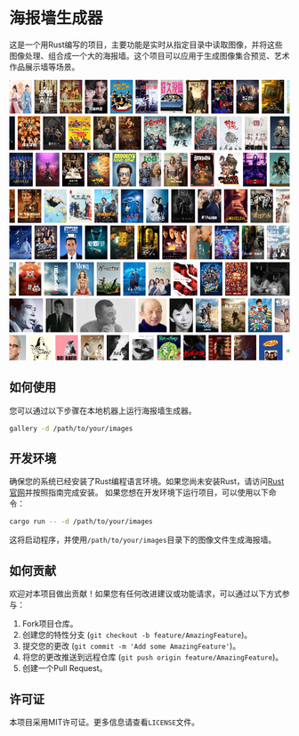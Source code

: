 # 海报墙生成器

这是一个用Rust编写的项目，主要功能是实时从指定目录中读取图像，并将这些图像处理、组合成一个大的海报墙。这个项目可以应用于生成图像集合预览、艺术作品展示墙等场景。

![poster](./poster.png)


## 如何使用

您可以通过以下步骤在本地机器上运行海报墙生成器。

```bash
gallery -d /path/to/your/images
```


## 开发环境
确保您的系统已经安装了Rust编程语言环境。如果您尚未安装Rust，请访问[Rust官网](https://www.rust-lang.org/learn/get-started)并按照指南完成安装。
如果您想在开发环境下运行项目，可以使用以下命令：

```bash
cargo run -- -d /path/to/your/images
```

这将启动程序，并使用`/path/to/your/images`目录下的图像文件生成海报墙。


## 如何贡献

欢迎对本项目做出贡献！如果您有任何改进建议或功能请求，可以通过以下方式参与：

1. Fork项目仓库。
2. 创建您的特性分支 (`git checkout -b feature/AmazingFeature`)。
3. 提交您的更改 (`git commit -m 'Add some AmazingFeature'`)。
4. 将您的更改推送到远程仓库 (`git push origin feature/AmazingFeature`)。
5. 创建一个Pull Request。


## 许可证

本项目采用MIT许可证。更多信息请查看`LICENSE`文件。
